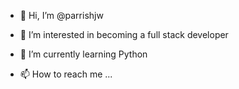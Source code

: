 - 👋 Hi, I’m @parrishjw
- 👀 I’m interested in becoming a full stack developer
- 🌱 I’m currently learning Python

- 📫 How to reach me ...

<!---
parrishjw/parrishjw is a ✨ special ✨ repository because its `README.md` (this file) appears on your GitHub profile.
You can click the Preview link to take a look at your changes.
--->
